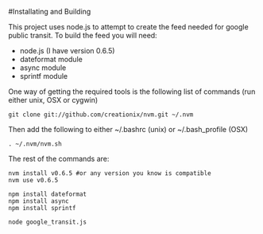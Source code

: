 #Installating and Building

This project uses node.js to attempt to create the feed needed for google public transit. 
To build the feed you will need:

* node.js (I have version 0.6.5)
* dateformat module
* async module
* sprintf module

One way of getting the required tools is the following list of commands (run either unix, OSX or cygwin)

```shell
git clone git://github.com/creationix/nvm.git ~/.nvm
```

Then add the following to either ~/.bashrc (unix) or ~/.bash_profile (OSX)

```shell
. ~/.nvm/nvm.sh
```

The rest of the commands are:

```shell
nvm install v0.6.5 #or any version you know is compatible
nvm use v0.6.5

npm install dateformat
npm install async
npm install sprintf

node google_transit.js
```